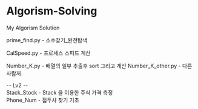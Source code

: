 # Algorism-Solving
My Algorism Solution


prime_find.py - 소수찾기_완전탐색

CalSpeed.py - 프로세스 스피드 계산

Number_K.py - 배열의 일부 추출후 sort 그리고 계산
Number_K_other.py - 다른 사람꺼

-- Lv2 -- <br/>
Stack_Stock - Stack 을 이용한 주식 가격 측정 <br/>
Phone_Num - 접두사 찾기 기초 <br/>
